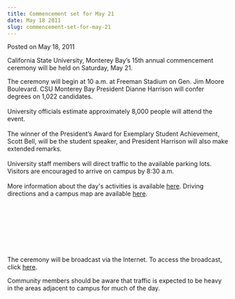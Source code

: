 ```yaml
---
title: Commencement set for May 21
date: May 18 2011
slug: commencement-set-for-may-21
---
```


 



<span class="date">Posted on May 18, 2011    </span>
<p>California State University, Monterey Bay&#x2019;s 15th annual
commencement ceremony will be held on Saturday, May 21.&#xA0;</p>
<p>The ceremony will begin at 10 a.m. at Freeman Stadium on Gen.
Jim Moore Boulevard. CSU Monterey Bay President Dianne Harrison
will confer degrees on 1,022 candidates.<br>
<br>
University officials estimate approximately 8,000 people will
attend the event.<br>
<br>
The winner of the President&#x2019;s Award for Exemplary Student
Achievement, Scott Bell, will be the student speaker, and President
Harrison will also make extended remarks.<br>
<br>
University staff members will direct traffic to the available
parking lots. Visitors are encouraged to arrive on campus by 8:30
a.m.<br>
<br>
More information about the day&apos;s activities is available <a href="https://csumb.edu/commencement" rel="nofollow">here</a>. Driving
directions and a campus map are available <a href="https://cumb.edu/map" rel="nofollow">here</a>.</br></br></br></br></br></br></br></br></p>
<p>The ceremony will be broadcast via the Internet. To access the
broadcast, click <a href="https://csumb.edu/commencement" rel="nofollow">here</a>.</p>
<p>Community members should be aware that traffic is expected to be
heavy in the areas adjacent to campus for much of the day.<br>
&#xA0;</br></p>





 
